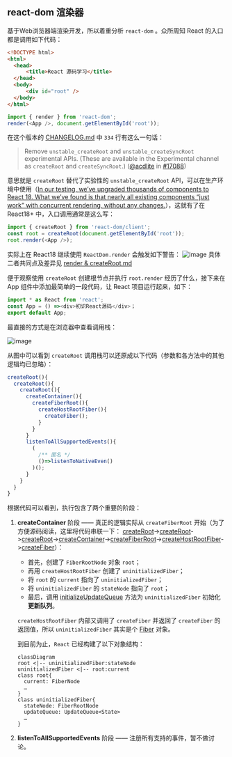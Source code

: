 ## react-dom 渲染器
基于Web浏览器端渲染开发，所以着重分析 `react-dom` 。众所周知 React 的入口都是调用如下代码：
``` html
<!DOCTYPE html>
<html>
  <head>
      <title>React 源码学习</title>
  </head>
  <body>
      <div id="root" />
  </body>
</html>
```
``` TypeScript
import { render } from 'react-dom';
render(<App />, document.getElementById('root'));
```
在这个版本的 [CHANGELOG.md](https://github.com/MrArky/ReactSourceCode/blob/main/packages/react-18.2.0/CHANGELOG.md) 中 `334` 行有这么一句话：
> Remove `unstable_createRoot` and `unstable_createSyncRoot` experimental APIs. (These are available in the Experimental channel as `createRoot` and `createSyncRoot`.) ([@acdlite](http://github.com/acdlite) in [#17088](https://github.com/facebook/react/pull/17088))

意思就是 `createRoot` 替代了实验性的 `unstable_createRoot` API，可以在生产环境中使用（[In our testing, we’ve upgraded thousands of components to React 18. What we’ve found is that nearly all existing components “just work” with concurrent rendering, without any changes.](https://react.docschina.org/blog/2022/03/29/react-v18#gradually-adopting-concurrent-features)），这就有了在 React18+ 中，入口调用通常是这么写：
``` TypeScript
import { createRoot } from 'react-dom/client';
const root = createRoot(document.getElementById('root'));
root.render(<App />);
```
实际上在 React18 继续使用 `ReactDom.render` 会触发如下警告：
![image](https://github.com/MrArky/ReactSourceCode/assets/32703528/027a9fdf-7ed8-4baa-8594-76e0da5be140)
具体二者共同点及差异见 [render & createRoot.md](https://github.com/MrArky/ReactSourceCode/blob/main/%E5%AD%A6%E4%B9%A0%E6%89%8B%E5%86%8C/Render%EF%BC%88%E6%B8%B2%E6%9F%93%E5%99%A8%EF%BC%89/render%26createRoot.md)

便于观察使用 `createRoot` 创建根节点并执行 `root.render` 经历了什么，接下来在 App 组件中添加最简单的一段代码，让 React 项目运行起来，如下：
``` TypeScript
import * as React from 'react';
const App = () =><div>初识React源码</div>；
export default App;
```
最直接的方式是在浏览器中查看调用栈：

![image](https://github.com/MrArky/ReactSourceCode/assets/32703528/e3cb738f-6a51-4476-87a2-fcdee718af75)

从图中可以看到 `createRoot` 调用栈可以还原成以下代码（参数和各方法中的其他逻辑均已忽略）：
``` TypeScript
createRoot(){
  createRoot(){
    createRoot(){
      createContainer(){
        createFiberRoot(){
          createHostRootFiber(){
            createFiber();
          }
        }
      }
      listenToAllSupportedEvents(){
        (
          /** 匿名 */
          ()=>listenToNativeEven()
        )();
      }
    }
  }
}
```
根据代码可以看到，执行包含了两个重要的阶段：
1. **createContainer** 阶段 —— 真正的逻辑实际从 `createFiberRoot` 开始（为了方便源码阅读，这里将代码串联一下：
   [createRoot](https://github.com/MrArky/ReactSourceCode/blob/main/packages/react-18.2.0/packages/react-dom/client.js#L25)->[createRoot](https://github.com/MrArky/ReactSourceCode/blob/main/packages/react-18.2.0/packages/react-dom/src/client/ReactDOM.js#L150)->[createRoot](https://github.com/MrArky/ReactSourceCode/blob/main/packages/react-18.2.0/packages/react-dom/src/client/ReactDOMRoot.js#L166)->[createContainer](https://github.com/MrArky/ReactSourceCode/blob/main/packages/react-18.2.0/packages/react-reconciler/src/ReactFiberReconciler.new.js#L247)->[createFiberRoot](https://github.com/MrArky/ReactSourceCode/blob/main/packages/react-18.2.0/packages/react-reconciler/src/ReactFiberRoot.new.js#L134)->[createHostRootFiber](https://github.com/MrArky/ReactSourceCode/blob/main/packages/react-18.2.0/packages/react-reconciler/src/ReactFiber.new.js#L428)->[createFiber](https://github.com/MrArky/ReactSourceCode/blob/main/packages/react-18.2.0/packages/react-reconciler/src/ReactFiber.new.js#L210)）：
   - 首先，创建了 `FiberRootNode` 对象 `root`；
   - 再用 `createHostRootFiber` 创建了 `uninitializedFiber`；
   - 将 `root` 的 `current` 指向了 `uninitializedFiber`；
   - 将 `uninitializedFiber` 的 `stateNode` 指向了 `root`；
   - 最后，调用 [initializeUpdateQueue](https://github.com/MrArky/ReactSourceCode/blob/main/packages/react-18.2.0/packages/react-reconciler/src/ReactFiberClassUpdateQueue.new.js#L170) 方法为 `uninitializedFiber` 初始化 **更新队列**。
     
   `createHostRootFiber` 内部又调用了 `createFiber` 并返回了 `createFiber` 的返回值，所以 `uninitializedFiber` 其实是个 [Fiber](https://github.com/MrArky/ReactSourceCode/blob/main/%E5%AD%A6%E4%B9%A0%E6%89%8B%E5%86%8C/Scheduler%EF%BC%88%E8%B0%83%E5%BA%A6%E5%99%A8%EF%BC%89/Fiber.md) 对象。

   到目前为止，`React` 已经构建了以下对象结构：
   ```mermaid
   classDiagram
   root <|-- uninitializedFiber:stateNode
   uninitializedFiber <|-- root:current
   class root{
     current: FiberNode
     …
   }
   class uninitializedFiber{
     stateNode: FiberRootNode
     updateQueue: UpdateQueue<State>
     …
   }
   ```
2. **listenToAllSupportedEvents** 阶段 —— 注册所有支持的事件，暂不做讨论。
